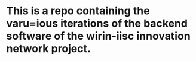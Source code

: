 # This is a repo containing the varu=ious iterations of the backend software of the wirin-iisc innovation network project.
